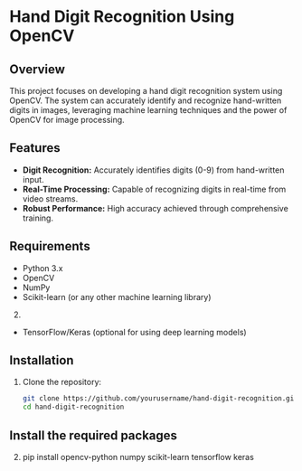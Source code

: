 
# Hand Digit Recognition Using OpenCV

## Overview

This project focuses on developing a hand digit recognition system using OpenCV. The system can accurately identify and recognize hand-written digits in images, leveraging machine learning techniques and the power of OpenCV for image processing.

## Features

- **Digit Recognition:** Accurately identifies digits (0-9) from hand-written input.
- **Real-Time Processing:** Capable of recognizing digits in real-time from video streams.
- **Robust Performance:** High accuracy achieved through comprehensive training.

## Requirements

- Python 3.x
- OpenCV
- NumPy
- Scikit-learn (or any other machine learning library)
2. 
- TensorFlow/Keras (optional for using deep learning models)

## Installation

1. Clone the repository:
   ```bash
   git clone https://github.com/yourusername/hand-digit-recognition.git
   cd hand-digit-recognition

## Install the required packages
2. pip install opencv-python numpy scikit-learn tensorflow keras

